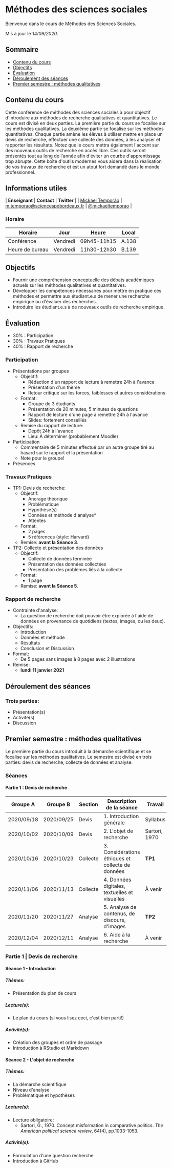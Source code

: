 # Méthodes des sciences sociales
Bienvenue dans le cours de Méthodes des Sciences Sociales.

Mis à jour le *14/09/2020*.

## Sommaire
  * [Contenu du cours](#contenu-du-cours)
  * [Objectifs](#objectifs)
  * [Évaluation](#Évaluation)
  * [Déroulement des séances](#déroulement-des-séances)
  * [Premier semestre : méthodes qualitatives](#premier-semestre---méthodes-qualitatives)

## Contenu du cours
Cette conférence de méthodes des sciences sociales à pour objectif d'introduire aux méthodes de recherche qualitatives et quantitatives. Le cours est divisé en deux parties. La première partie du cours se focalise sur les méthodes qualitatives. La deuxième partie se focalise sur les méthodes quantitatives. Chaque partie amène les élèves à utiliser mettre en place un devis de recherche, effectuer une collecte des données, à les analyser et rapporter les résultats. Notez que le cours mettra également l'accent sur des nouveaux outils de recherche en accès libre. Ces outils seront présentés tout au long de l'année afin d'éviter un courbe d'apprentissage trop abrupte. Cette boîte d'outils modernes vous aidera dans la réalisation de vos travaux de recherche et est un atout fort demandé dans le monde professionnel.

## Informations utiles

| **Enseignant**                                  | **Contact**                                                                 | **Twitter**                                             |
| [Mickael Temporão](http://.mickaeltemporao.com) | [m.temporao@sciencespobordeaux.fr](mailto:m.temporao@sciencespobordeaux.fr) | [@mickaeltemporao](https://twitter.com/mickaeltemporao) |

### Horaire

| Horaire         | Jour          | Heure       | Local |
| -------------   | ------------- | -           | -     |
| Conférence      | Vendredi      | 09h45-11h15 | A.138 |
| Heure de bureau | Vendredi      | 11h30-12h30 | B.139 |

## Objectifs
- Fournir une compréhension conceptuelle des débats académiques actuels sur les méthodes qualitatives et quantitatives.
- Développer les compétences nécessaires pour mettre en pratique ces méthodes et permettre aux étudiant.e.s de mener une recherche empirique ou d'évaluer des recherches.
- Introduire les étudiant.e.s à de nouveaux outils de recherche empirique.

## Évaluation
- 30% : Participation
- 30% : Travaux Pratiques
- 40% : Rapport de recherche

### Participation
- Présentations par groupes
    - Objectif:
        - Rédaction d'un rapport de lecture à remettre 24h à l'avance
        - Présentation d'un thème
        - Retour critique sur les forces, faiblesses et autres considérations
    - Format:
        - Groupe de 3 étudiants
        - Présentation de 20 minutes, 5 minutes de questions
        - Rapport de lecture d'une page à remettre 24h à l'avance
        - Slides: fortement conseillés
    - Remise du rapport de lecture:
        - Dépôt 24h à l'avance
        - Lieu: À déterminer (probablement Moodle)
- Participation
    - Commentaire de 5 minutes effectué par un autre groupe tiré au hasard sur le rapport et la présentation
    - Note pour le groupe!
- Présences

### Travaux Pratiques
- TP1: Devis de recherche:
    - Objectif:
        - Ancrage théorique
        - Problématique
        - Hypothèse(s)
        - Données et méthode d'analyse*
        - Attentes
    - Format:
        - 2 pages
        - 5 références (style: Harvard)
    - Remise: **avant la Séance 3**.
- TP2: Collecte et présentation des données
    - Objectif:
        - Collecte de données terminée
        - Présentation des données collectées
        - Présentation des problèmes liés à la collecte
    - Format:
        - 1 page
    - Remise: **avant la Séance 5**.

### Rapport de recherche
- Contrainte d'analyse:
    - La question de recherche doit pouvoir être explorée à l'aide de données en provenance de quotidiens (textes, images, ou les deux).
- Objectifs:
    - Introduction
    - Données et méthode
    - Résultats
    - Conclusion et Discussion
- Format:
    - De 5 pages sans images à 8 pages avec 2 illustrations
- Remise:
    - **lundi 11 janvier 2021**

## Déroulement des séances

### Trois parties:
- Présentation(s)
- Activité(s)
- Discussion

## Premier semestre : méthodes qualitatives
Le première partie du cours introduit à la démarche scientifique et se focalise sur les méthodes qualitatives. Le semestre est divisé en trois parties: devis de recherche, collecte de données et analyse.

### Séances

#### Partie 1 : Devis de recherche

| Groupe A   | Groupe B   | Section  | Description de la séance                                  | Travail       |
| -          | -          | -        | -                                                         | -             |
| 2020/09/18 | 2020/09/25 | Devis    | 1. Introduction générale                                  | Syllabus      |
| 2020/10/02 | 2020/10/09 | Devis    | 2. L'objet de recherche                                   | Sartori, 1970 |
| 2020/10/16 | 2020/10/23 | Collecte | 3. Considérations éthiques et collecte de données         | **TP1**       |
| 2020/11/06 | 2020/11/13 | Collecte | 4. Données digitales, textuelles et visuelles             | À venir       |
| 2020/11/20 | 2020/11/27 | Analyse  | 5. Analyse de contenus, de discours, d'images             | **TP2**       |
| 2020/12/04 | 2020/12/11 | Analyse  | 6. Aide à la recherche                                    | À venir       |

### Partie 1 | Devis de recherche
#### Séance 1 - Introduction

##### Thèmes:
- Présentation du plan de cours

##### Lecture(s):
- Le plan du cours (si vous lisez ceci, c'est bien parti!)

##### Activité(s):
- Création des groupes et ordre de passage
- Introduction à RStudio et Markdown

#### Séance 2 - L'objet de recherche
##### Thèmes:
- La démarche scientifique
- Niveau d'analyse
- Problématique et hypothèses

##### Lecture(s):
- Lecture obligatoire:
    - Sartori, G., 1970. Concept misformation in comparative politics. *The American political science review*, 64(4), pp.1033-1053.

##### Activité(s):
- Formulation d'une question recherche
- Introduction à GitHub

